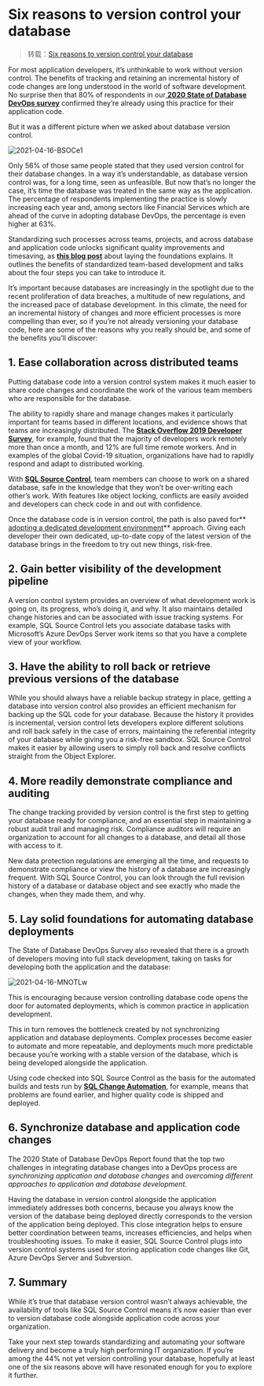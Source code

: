 # Six reasons to version control your database

> 转载：[Six reasons to version control your database](https://www.red-gate.com/blog/database-devops/database-version-control-3)

For most application developers, it’s unthinkable to work without version control. The benefits of tracking and retaining an incremental history of code changes are long understood in the world of software development. No surprise then that 80% of respondents in our[ **2020 State of Database DevOps survey**](https://www.red-gate.com/solutions/database-devops/report-2020) confirmed they’re already using this practice for their application code.

But it was a different picture when we asked about database version control.

![2021-04-16-BSOCe1](https://image.ldbmcs.com/2021-04-16-BSOCe1.jpg)

Only 56% of those same people stated that they used version control for their database changes. In a way it’s understandable, as database version control was, for a long time, seen as unfeasible. But now that’s no longer the case, it’s time the database was treated in the same way as the application. The percentage of respondents implementing the practice is slowly increasing each year and, among sectors like Financial Services which are ahead of the curve in adopting database DevOps, the percentage is even higher at 63%.

Standardizing such processes across teams, projects, and across database and application code unlocks significant quality improvements and timesaving, as [**this blog post**](https://www.red-gate.com/blog/database-development/4-steps-to-laying-the-foundations-for-standardized-database-development) about laying the foundations explains. It outlines the benefits of standardized team-based development and talks about the four steps you can take to introduce it.

It’s important because databases are increasingly in the spotlight due to the recent proliferation of data breaches, a multitude of new regulations, and the increased pace of database development. In this climate, the need for an incremental history of changes and more efficient processes is more compelling than ever, so if you’re not already versioning your database code, here are some of the reasons why you really should be, and some of the benefits you’ll discover:

## 1. Ease collaboration across distributed teams

Putting database code into a version control system makes it much easier to share code changes and coordinate the work of the various team members who are responsible for the database.

The ability to rapidly share and manage changes makes it particularly important for teams based in different locations, and evidence shows that teams are increasingly distributed. The [**Stack Overflow 2019 Developer Survey**](https://insights.stackoverflow.com/survey/2019), for example, found that the majority of developers work remotely more than once a month, and 12% are full time remote workers. And in examples of the global Covid-19 situation, organizations have had to rapidly respond and adapt to distributed working.

With [**SQL Source Control**](https://www.red-gate.com/products/sql-development/sql-source-control/), team members can choose to work on a shared database, safe in the knowledge that they won’t be over-writing each other’s work. With features like object locking, conflicts are easily avoided and developers can check code in and out with confidence.

Once the database code is in version control, the path is also paved for**[ adopting a dedicated development environment](https://www.red-gate.com/blog/database-devops/easing-the-transition-from-shared-to-dedicated-development)** approach. Giving each developer their own dedicated, up-to-date copy of the latest version of the database brings in the freedom to try out new things, risk-free.

## 2. Gain better visibility of the development pipeline

A version control system provides an overview of what development work is going on, its progress, who’s doing it, and why. It also maintains detailed change histories and can be associated with issue tracking systems. For example, SQL Source Control lets you associate database tasks with Microsoft’s Azure DevOps Server work items so that you have a complete view of your workflow.

## 3. Have the ability to roll back or retrieve previous versions of the database

While you should always have a reliable backup strategy in place, getting a database into version control also provides an efficient mechanism for backing up the SQL code for your database. Because the history it provides is incremental, version control lets developers explore different solutions and roll back safely in the case of errors, maintaining the referential integrity of your database while giving you a risk-free sandbox. SQL Source Control makes it easier by allowing users to simply roll back and resolve conflicts straight from the Object Explorer.

## 4. More readily demonstrate compliance and auditing

The change tracking provided by version control is the first step to getting your database ready for compliance, and an essential step in maintaining a robust audit trail and managing risk. Compliance auditors will require an organization to account for all changes to a database, and detail all those with access to it.

New data protection regulations are emerging all the time, and requests to demonstrate compliance or view the history of a database are increasingly frequent. With SQL Source Control, you can look through the full revision history of a database or database object and see exactly who made the changes, when they made them, and why.

## 5. Lay solid foundations for automating database deployments

The State of Database DevOps Survey also revealed that there is a growth of developers moving into full stack development, taking on tasks for developing both the application and the database: 

![2021-04-16-MNOTLw](https://image.ldbmcs.com/2021-04-16-MNOTLw.jpg)

This is encouraging because version controlling database code opens the door for automated deployments, which is common practice in application development.

This in turn removes the bottleneck created by not synchronizing application and database deployments. Complex processes become easier to automate and more repeatable, and deployments much more predictable because you’re working with a stable version of the database, which is being developed alongside the application.

Using code checked into SQL Source Control as the basis for the automated builds and tests run by [**SQL Change Automation**](https://www.red-gate.com/products/redgate-deploy/), for example, means that problems are found earlier, and higher quality code is shipped and deployed.

## 6. Synchronize database and application code changes

The 2020 State of Database DevOps Report found that the top two challenges in integrating database changes into a DevOps process are *synchronizing application and database changes* and *overcoming different approaches to application and database development*.

Having the database in version control alongside the application immediately addresses both concerns, because you always know the version of the database being deployed directly corresponds to the version of the application being deployed. This close integration helps to ensure better coordination between teams, increases efficiencies, and helps when troubleshooting issues. To make it easier, SQL Source Control plugs into version control systems used for storing application code changes like Git, Azure DevOps Server and Subversion.

## 7. Summary

While it’s true that database version control wasn’t always achievable, the availability of tools like SQL Source Control means it’s now easier than ever to version database code alongside application code across your organization.

Take your next step towards standardizing and automating your software delivery and become a truly high performing IT organization. If you’re among the 44% not yet version controlling your database, hopefully at least one of the six reasons above will have resonated enough for you to explore it further.